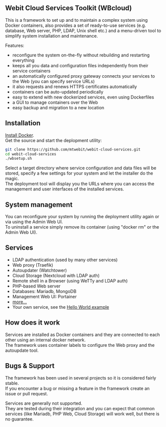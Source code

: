 ## Webit Cloud Services Toolkit (WBcloud)
This is a framework to set up and to maintain a complex system using Docker containers,
also provides a set of ready-to-use services (e.g. database, Web server, PHP, LDAP, Unix shell etc.)
and a menu-driven tool to simplify system installation and maintenance.

Features:  
* reconfigure the system on-the-fly without rebuilding and restarting everything
* keeps all you data and configuration files independently from their service containers
* an automatically configured proxy gateway connects your services to the Web (you can specify service URLs)
* it also requests and renews HTTPS certificates automatically
* containers can be auto-updated periodically
* easy to extend with new dockerized services, even using Dockerfiles
* a GUI to manage containers over the Web
* easy backup and migration to a new location

## Installation
[Install Docker](https://docs.docker.com/install/).  
Get the source and start the deplopment utility:  
```sh
git clone https://github.com/mtwebit/webit-cloud-services.git  
cd webit-cloud-services  
./wbsetup.sh
```
Select a target directory where service configuration and data files will be stored,
specify a few settings for your system and let the installer do the magic.  
The deployment tool will display you the URLs where you can access the management and user interfaces of the installed services.

## System management
You can reconfigure your system by running the deployment utility again or via using the Admin Web UI.  
To uninstall a service simply remove its container (using "docker rm" or the Admin Web UI).

## Services
* LDAP authentication (used by many other services)
* Web proxy (Traefik)
* Autoupdater (Watchtower)
* Cloud Storage (Nextcloud with LDAP auth)
* Remote shell in a Browser (using WeTTy and LDAP auth)
* PHP-based Web server
* Databases: Mariadb, MongoDB
* Management Web UI: Portainer
* [more...](https://github.com/mtwebit/webit-cloud-services/tree/master/services)
* Your own service, see the [Hello World example](https://github.com/mtwebit/webit-cloud-services/tree/master/services/hello-world)

## How does it work
Services are installed as Docker containers and they are connected to each other using an internal docker network.  
The framework uses container labels to configure the Web proxy and the autoupdate tool.  

## Bugs & Support
The framework has been used in several projects so it is considered fairly stable.  
If you encounter a bug or missing a feature in the framework create an issue or pull request.  

Services are generally not supported.  
They are tested during their integration and you can expect that common services (like Mariadb, PHP Web, Cloud Storage)
will work well, but there is no guarantee.
